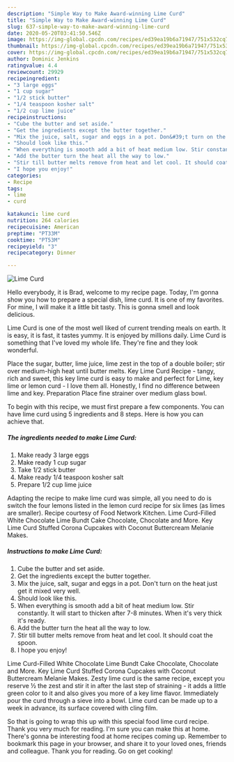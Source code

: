 ```yaml
---
description: "Simple Way to Make Award-winning Lime Curd"
title: "Simple Way to Make Award-winning Lime Curd"
slug: 637-simple-way-to-make-award-winning-lime-curd
date: 2020-05-20T03:41:50.546Z
image: https://img-global.cpcdn.com/recipes/ed39ea19b6a71947/751x532cq70/lime-curd-recipe-main-photo.jpg
thumbnail: https://img-global.cpcdn.com/recipes/ed39ea19b6a71947/751x532cq70/lime-curd-recipe-main-photo.jpg
cover: https://img-global.cpcdn.com/recipes/ed39ea19b6a71947/751x532cq70/lime-curd-recipe-main-photo.jpg
author: Dominic Jenkins
ratingvalue: 4.4
reviewcount: 29929
recipeingredient:
- "3 large eggs"
- "1 cup sugar"
- "1/2 stick butter"
- "1/4 teaspoon kosher salt"
- "1/2 cup lime juice"
recipeinstructions:
- "Cube the butter and set aside."
- "Get the ingredients except the butter together."
- "Mix the juice, salt, sugar and eggs in a pot. Don&#39;t turn on the heat just get it mixed very well."
- "Should look like this."
- "When everything is smooth add a bit of heat medium low. Stir constantly. It will start to thicken after 7-8 minutes. When it&#39;s very thick it&#39;s ready."
- "Add the butter turn the heat all the way to low."
- "Stir till butter melts remove from heat and let cool. It should coat the spoon."
- "I hope you enjoy!"
categories:
- Recipe
tags:
- lime
- curd

katakunci: lime curd 
nutrition: 264 calories
recipecuisine: American
preptime: "PT33M"
cooktime: "PT53M"
recipeyield: "3"
recipecategory: Dinner

---
```



![Lime Curd](https://img-global.cpcdn.com/recipes/ed39ea19b6a71947/751x532cq70/lime-curd-recipe-main-photo.jpg)

Hello everybody, it is Brad, welcome to my recipe page. Today, I'm gonna show you how to prepare a special dish, lime curd. It is one of my favorites. For mine, I will make it a little bit tasty. This is gonna smell and look delicious.

Lime Curd is one of the most well liked of current trending meals on earth. It is easy, it is fast, it tastes yummy. It is enjoyed by millions daily. Lime Curd is something that I've loved my whole life. They're fine and they look wonderful.

Place the sugar, butter, lime juice, lime zest in the top of a double boiler; stir over medium-high heat until butter melts. Key Lime Curd Recipe - tangy, rich and sweet, this key lime curd is easy to make and perfect for Lime, key lime or lemon curd - I love them all. Honestly, I find no difference between lime and key. Preparation Place fine strainer over medium glass bowl.


To begin with this recipe, we must first prepare a few components. You can have lime curd using 5 ingredients and 8 steps. Here is how you can achieve that.

<!--inarticleads1-->

##### The ingredients needed to make Lime Curd:

1. Make ready 3 large eggs
1. Make ready 1 cup sugar
1. Take 1/2 stick butter
1. Make ready 1/4 teaspoon kosher salt
1. Prepare 1/2 cup lime juice


Adapting the recipe to make lime curd was simple, all you need to do is switch the four lemons listed in the lemon curd recipe for six limes (as limes are smaller). Recipe courtesy of Food Network Kitchen. Lime Curd-Filled White Chocolate Lime Bundt Cake Chocolate, Chocolate and More. Key Lime Curd Stuffed Corona Cupcakes with Coconut Buttercream Melanie Makes. 

<!--inarticleads2-->

##### Instructions to make Lime Curd:

1. Cube the butter and set aside.
1. Get the ingredients except the butter together.
1. Mix the juice, salt, sugar and eggs in a pot. Don&#39;t turn on the heat just get it mixed very well.
1. Should look like this.
1. When everything is smooth add a bit of heat medium low. Stir constantly. It will start to thicken after 7-8 minutes. When it&#39;s very thick it&#39;s ready.
1. Add the butter turn the heat all the way to low.
1. Stir till butter melts remove from heat and let cool. It should coat the spoon.
1. I hope you enjoy!


Lime Curd-Filled White Chocolate Lime Bundt Cake Chocolate, Chocolate and More. Key Lime Curd Stuffed Corona Cupcakes with Coconut Buttercream Melanie Makes. Zesty lime curd is the same recipe, except you reserve ½ the zest and stir it in after the last step of straining - it adds a little green color to it and also gives you more of a key lime flavor. Immediately pour the curd through a sieve into a bowl. Lime curd can be made up to a week in advance, its surface covered with cling film. 

So that is going to wrap this up with this special food lime curd recipe. Thank you very much for reading. I'm sure you can make this at home. There's gonna be interesting food at home recipes coming up. Remember to bookmark this page in your browser, and share it to your loved ones, friends and colleague. Thank you for reading. Go on get cooking!
